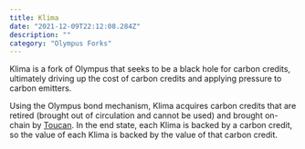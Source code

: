 ```yaml
---
title: Klima
date: "2021-12-09T22:12:08.284Z"
description: ""
category: "Olympus Forks"
---
```


Klima is a fork of Olympus that seeks to be a black hole for carbon credits, ultimately driving up the cost of carbon credits and applying pressure to carbon emitters.

Using the Olympus bond mechanism, Klima acquires carbon credits that are retired (brought out of circulation and cannot be used) and brought on-chain by [Toucan](https://toucan.earth/). In the end state, each Klima is backed by a carbon credit, so the value of each Klima is backed by the value of that carbon credit.